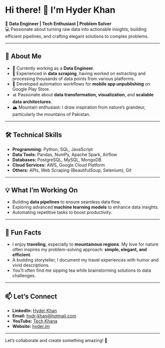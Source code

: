 

# Hi there! 👋 I'm Hyder Khan  

🎯 **Data Engineer | Tech Enthusiast | Problem Solver**  
💻 Passionate about turning raw data into actionable insights, building efficient pipelines, and crafting elegant solutions to complex problems.  

---

## 🚀 About Me  

- 🌟 Currently working as a **Data Engineer**.  
- 🔧 Experienced in **data scraping**, having worked on extracting and processing thousands of data points from various platforms.  
- 🤖 Developed automation workflows for **mobile app unpublishing** on Google Play Store.  
- 📊 Passionate about **data transformation, visualization**, and **scalable data architectures**.  
- 🏔️ Mountain enthusiast: I draw inspiration from nature’s grandeur, particularly the mountains of Pakistan.  

---

## 🛠️ Technical Skills  

- **Programming:** Python, SQL, JavaScript  
- **Data Tools:** Pandas, NumPy, Apache Spark, Airflow  
- **Databases:** PostgreSQL, MySQL, MongoDB  
- **Cloud Services:** AWS, Google Cloud Platform  
- **Others:** APIs, Web Scraping (BeautifulSoup, Selenium), Git  

---

## 💡 What I’m Working On  

- Building **data pipelines** to ensure seamless data flow.  
- Exploring advanced **machine learning models** to enhance data insights.  
- Automating repetitive tasks to boost productivity.  

---

## 🌟 Fun Facts  

- I enjoy **traveling**, especially to **mountainous regions**. My love for nature often inspires my problem-solving approach: **simple, elegant, and efficient.**  
- A budding storyteller, I document my travel experiences with humor and vivid descriptions.  
- You’ll often find me sipping tea while brainstorming solutions to data challenges.  

---

## 📫 Let’s Connect  

- **LinkedIn:** [Hyder Khan](https://www.linkedin.com/in/hyderghauri) 
- **Email:** hydr-khan@hotmail.com
- **YouTube:** [Tech Khana](https://youtube.com/techkhana)
- **Website:** [hyder.im](https://hyder.im) 

---

Let’s collaborate and create something amazing! 🚀  


<!---
hydermbs/hydermbs is a ✨ special ✨ repository because its `README.md` (this file) appears on your GitHub profile.
You can click the Preview link to take a look at your changes.
--->
